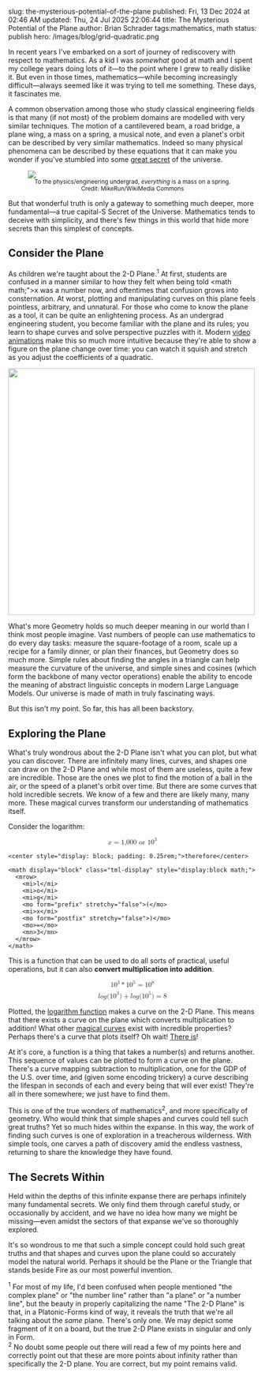 slug: the-mysterious-potential-of-the-plane
published: Fri, 13 Dec 2024 at 02:46 AM
updated: Thu, 24 Jul 2025 22:06:44 
title: The Mysterious Potential of the Plane
author: Brian Schrader
tags:mathematics, math
status: publish
hero: /images/blog/grid-quadratic.png

In recent years I've embarked on a sort of journey of rediscovery with respect to mathematics. As a kid I was *somewhat* good at math and I spent my college years doing lots of it&mdash;to the point where I grew to really dislike it. But even in those times, mathematics&mdash;while becoming increasingly difficult&mdash;always seemed like it was trying to tell me something. These days, it fascinates me.

A common observation among those who study classical engineering fields is that many (if not most) of the problem domains are modelled with very similar techniques. The motion of a cantilevered beam, a road bridge, a plane wing, a mass on a spring, a musical note, and even a planet's orbit can be described by very similar mathematics. Indeed so many physical phenomena can be described by these equations that it can make you wonder if you've stumbled into some [great secret][osc] of the universe.

<figure>
<a href="https://commons.wikimedia.org/wiki/File:Horizontal-mass-on-spring.svg">
<img class="image-center" src="/images/blog/Horizontal-mass-on-spring.svg" />
</a>
<figcaption style="display: block; text-align: center;"><small>To the physics/engineering undergrad, <i>everything</i> is a mass on a spring.<br />Credit: MikeRun/WikiMedia Commons</small></figcaption>
</figure>

But that wonderful truth is only a gateway to something much deeper, more fundamental&mdash;a true capital-S Secret of the Universe. Mathematics tends to deceive with simplicity, and there's few things in this world that hide more secrets than this simplest of concepts.


## Consider the Plane

As children we're taught about the 2-D Plane.<sup>1</sup> At first, students are confused in a manner similar to how they felt when being told <math math;"><mrow><mi>x</mi><mrow></math> was a number now, and oftentimes that confusion grows into consternation. At worst, plotting and manipulating curves on this plane feels pointless, arbitrary, and unnatural. For those who come to know the plane as a tool, it can be quite an enlightening process. As an undergrad engineering student, you become familiar with the plane and its rules; you learn to shape curves and solve perspective puzzles with it. Modern [video animations][3b1b] make this so much more intuitive because they're able to show a figure on the plane change over time: you can watch it squish and stretch as you adjust the coefficients of a quadratic.

<img class="image-center" src="/images/blog/cos-grid.png" style="width:500px" />

What's more Geometry holds so much deeper meaning in our world than I think most people imagine. Vast numbers of people can use mathematics to do every day tasks: measure the square-footage of a room, scale up a recipe for a family dinner, or plan their finances, but Geometry does so much more. Simple rules about finding the angles in a triangle can help measure the curvature of the universe, and simple sines and cosines (which form the backbone of many vector operations) enable the ability to encode the meaning of abstract linguistic concepts in modern Large Language Models. Our universe is made of math in truly fascinating ways.

But this isn't my point. So far, this has all been backstory.


## Exploring the Plane


What's truly wondrous about the 2-D Plane isn't what you can plot, but what you can discover. There are infinitely many lines, curves, and shapes one can draw on the 2-D Plane and while most of them are useless, quite a few are incredible. Those are the ones we plot to find the motion of a ball in the air, or the speed of a planet's orbit over time. But there are some curves that hold incredible secrets. We know of a few and there are likely many, many more. These magical curves transform our understanding of mathematics itself.

Consider the logarithm:

<div>
    <math display="block" class="tml-display" style="display:block math;">
      <mrow>
        <mi>x</mi>
        <mo>=</mo>
        <mn>1,000</mn>
        <mtext> or </mtext>
        <msup>
          <mn>10</mn>
          <mn>3</mn>
        </msup>
      </mrow>
    </math>

    <center style="display: block; padding: 0.25rem;">therefore</center>

    <math display="block" class="tml-display" style="display:block math;">
      <mrow>
        <mi>l</mi>
        <mi>o</mi>
        <mi>g</mi>
        <mo form="prefix" stretchy="false">(</mo>
        <mi>x</mi>
        <mo form="postfix" stretchy="false">)</mo>
        <mo>=</mo>
        <mn>3</mn>
      </mrow>
    </math>
</div>

This is a function that can be used to do all sorts of practical, useful operations, but it can also **convert multiplication into addition**.

<math display="block" class="tml-display" style="display:block math; margin-bottom: 0.5rem;">
  <mrow>
    <msup>
      <mn>10</mn>
      <mn>3</mn>
    </msup>
    <mo>*</mo>
    <msup>
      <mn>10</mn>
      <mn>5</mn>
    </msup>
    <mo>=</mo>
    <msup>
      <mn>10</mn>
      <mn>8</mn>
    </msup>
  </mrow>
</math>

<math display="block" class="tml-display" style="display:block math;">
  <mrow>
    <mi>l</mi>
    <mi>o</mi>
    <mi>g</mi>
    <mo form="prefix" stretchy="false">(</mo>
    <msup>
      <mn>10</mn>
      <mn>3</mn>
    </msup>
    <mo form="postfix" stretchy="false">)</mo>
    <mo>+</mo>
    <mi>l</mi>
    <mi>o</mi>
    <mi>g</mi>
    <mo form="prefix" stretchy="false">(</mo>
    <msup>
      <mn>10</mn>
      <mn>5</mn>
    </msup>
    <mo form="postfix" stretchy="false">)</mo>
    <mo>=</mo>
    <mn>8</mn>
  </mrow>
</math>

Plotted, the [logarithm function][log] makes a curve on the 2-D Plane. This means that there exists a curve on the plane which converts multiplication to addition! What other [magical curves][euler] exist with incredible properties? Perhaps there's a curve that plots itself? Oh wait! [There is][self]!

At it's core, a function is a thing that takes a number(s) and returns another. This sequence of values can be plotted to form a curve on the plane. There's a curve mapping subtraction to multiplication, one for the GDP of the U.S. over time, and (given some encoding trickery) a curve describing the lifespan in seconds of each and every being that will ever exist! They're all in there somewhere; we just have to find them.

This is one of the true wonders of mathematics<sup>2</sup>, and more specifically of geometry. Who would think that simple shapes and curves could tell such great truths? Yet so much hides within the expanse. In this way, the work of finding such curves is one of exploration in a treacherous wilderness. With simple tools, one carves a path of discovery amid the endless vastness, returning to share the knowledge they have found.


## The Secrets Within


Held within the depths of this infinite expanse there are perhaps infinitely many fundamental secrets. We only find them through careful study, or occasionally by accident, and we have no idea how many we might be missing&mdash;even amidst the sectors of that expanse we've so thoroughly explored.

It's so wondrous to me that such a simple concept could hold such great truths and that shapes and curves upon the plane could so accurately model the natural world. Perhaps it should be the Plane or the Triangle that stands beside Fire as our most powerful invention.


<div class="footnote">
<sup>1</sup> For most of my life, I'd been confused when people mentioned "the complex plane" or "the number line" rather than "a plane" or "a number line", but the beauty in properly capitalizing the name "The 2-D Plane" is that, in a Platonic-Forms kind of way, it reveals the truth that we're all talking about the <i>same</i> plane. There's only one. We may depict some fragment of it on a board, but the true 2-D Plane exists in singular and only in Form.
</div>
<div class="footnote">
<sup>2</sup> No doubt some people out there will read a few of my points here and correctly point out that these are more points about infinity rather than specifically the 2-D plane. You are correct, but my point remains valid.
</div>


[log]: https://www.youtube.com/watch?v=OjIwCOevUew
[euler]: https://www.youtube.com/watch?v=f8CXG7dS-D0
[osc]: https://www.wired.com/2016/07/everything-harmonic-oscillator/
[self]: https://www.youtube.com/watch?v=_s5RFgd59ao
[3b1b]: https://www.youtube.com/watch?v=r6sGWTCMz2k
